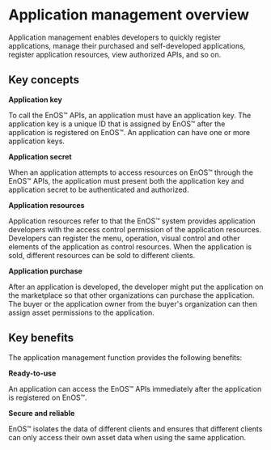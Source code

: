 # Application management overview

Application management enables developers to quickly register applications, manage their purchased and self-developed applications, register application resources, view authorized APIs, and so on.

## Key concepts

**Application key**

To call the EnOS™ APIs, an application must have an application key. The application key is a unique ID that is assigned by EnOS™ after the application is registered on EnOS™. An application can have one or more application keys.

**Application secret**

When an application attempts to access resources on EnOS™ through the EnOS™ APIs, the application must present both the application key and application secret to be authenticated and authorized.

**Application resources**

Application resources refer to that the EnOS™ system provides application developers with the access control permission of the application resources. Developers can register the menu, operation, visual control and other elements of the application as control resources. When the application is sold, different resources can be sold to different clients.

**Application purchase**

After an application is developed, the developer might put the application on the marketplace so that other organizations can purchase the application. The buyer or the application owner from the buyer's organization can then assign asset permissions to the application.

## Key benefits

The application management function provides the following benefits:

**Ready-to-use**

An application can access the EnOS™ APIs immediately after the application is registered on EnOS™.

**Secure and reliable**

EnOS™ isolates the data of different clients and ensures that different clients can only access their own asset data when using the same application.

